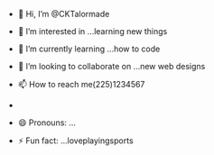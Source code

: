 - 👋 Hi, I’m @CKTalormade
- 👀 I’m interested in ...learning new things
- 🌱 I’m currently learning ...how to code
- 💞️ I’m looking to collaborate on ...new web designs
- 📫 How to reach me(225)1234567

- 
- 😄 Pronouns: ...
- ⚡ Fun fact: ...loveplayingsports

<!---
CKTalormade/CKTalormade is a ✨ special ✨ repository because its `README.md` (this file) appears on your GitHub profile.
You can click the Preview link to take a look at your changes.
--->
